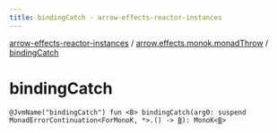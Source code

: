 ```yaml
---
title: bindingCatch - arrow-effects-reactor-instances
---
```


[arrow-effects-reactor-instances](../index.html) / [arrow.effects.monok.monadThrow](index.html) / [bindingCatch](./binding-catch.html)

# bindingCatch

`@JvmName("bindingCatch") fun <B> bindingCatch(arg0: suspend MonadErrorContinuation<ForMonoK, *>.() -> `[`B`](binding-catch.html#B)`): MonoK<`[`B`](binding-catch.html#B)`>`